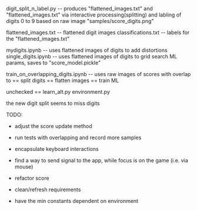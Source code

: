 

digit_split_n_label.py -- produces "flattened_images.txt" and "flattened_images.txt" via interactive processing(splitting) and labling of digits 0 to 9 based on raw image "samples/score_digits.png"

flattened_images.txt -- flattened digit images
classifications.txt -- labels for the "flattened_images.txt"

mydigits.ipynb -- uses flattened images of digits to add distortions
single_digits.ipynb -- uses flattened images of digits to grid search ML params, saves to "score_model.pickle"

train_on_overlapping_digits.ipynb -- uses raw images of scores with overlap to
                               == split digits
                               == flatten images
                               == train ML





unchecked ==
  learn_alt.py
  environment.py


the new digit split seems to miss digits


TODO:

 - adjust the score update method
 - run tests with overlapping and record more samples

 - encapsulate keyboard interactions
 - find a way to send signal to the app, while focus is on the game (i.e. via mouse)
 - refactor score
 - clean/refresh requirements
 - have the min constants dependent on environment

